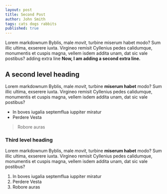 ```yaml
---
layout: post
title: Second Post
author: John Smith
tags: cats dogs rabbits
published: true
---
```


Lorem markdownum Byblis, male _movit_, turbine miserum habet modo? Sum illic
ultima, exserere iuxta. Virgineo remisit Cyllenius pedes calidumque, monumentis
et cuspis magna, vellem isdem addita unam, dat sic vale postibus?
adding extra line
**Now, I am adding a second extra line.**

## A second level heading

Lorem markdownum Byblis, male _movit_, turbine **miserum habet** modo? Sum illic
ultima, exserere iuxta. Virgineo remisit Cyllenius pedes calidumque, monumentis
et cuspis magna, vellem isdem addita unam, dat sic vale postibus?

- In boves iugalia septemflua iuppiter miratur
- Perdere Vesta

> Robore auras

### Third level heading

Lorem markdownum Byblis, male _movit_, turbine **miserum habet** modo? Sum illic
ultima, exserere iuxta. Virgineo remisit Cyllenius pedes calidumque, monumentis
et cuspis magna, vellem isdem addita unam, dat sic vale postibus?

1. In boves iugalia septemflua iuppiter miratur
2. Perdere Vesta
3. Robore auras
